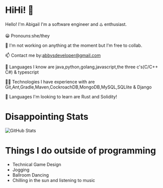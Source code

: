 # HiHi! 👋

Hello! I'm Abigail I'm a software engineer and ♨️ enthusiast.

😀 Pronouns:she/they

🔭 I'm not working on anything at the moment but I'm free to collab.

📫 Contact me by:abbysdeveloper@gmail.com

🧠 Languages I know are java,python,golang,javascript,the three c's(C/C++ C#) & typescript

👩‍💻 Technologies I have experience with are Git,Ant,Gradle,Maven,CockroachDB,MongoDB,MySQL,SQLlite & Django

🤔 Languages I'm looking to learn are Rust and Solidity!

# Disappointing Stats

![GitHub Stats](https://github-readme-stats.vercel.app/api?username=BlebBleb&theme=radical)

# Things I do outside of programming
- Technical Game Design
- Jogging
- Ballroom Dancing
- Chilling in the sun and listening to music
<!---
BlebBleb/BlebBleb is a ✨ special ✨ repository because its `README.md` (this file) appears on your GitHub profile.
You can click the Preview link to take a look at your changes.
--->
